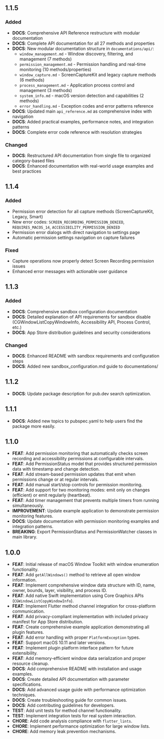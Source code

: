 ## 1.1.5

### Added
- **DOCS**: Comprehensive API Reference restructure with modular documentation
- **DOCS**: Complete API documentation for all 27 methods and properties
- **DOCS**: New modular documentation structure in `documentations/api/`:
  - `window_management.md` - Window discovery, filtering, and management (7 methods)
  - `permission_management.md` - Permission handling and real-time monitoring (10 methods/properties)
  - `window_capture.md` - ScreenCaptureKit and legacy capture methods (6 methods)
  - `process_management.md` - Application process control and management (3 methods)
  - `system_info.md` - macOS version detection and capabilities (2 methods)
  - `error_handling.md` - Exception codes and error patterns reference
- **DOCS**: Updated main `api_reference.md` as comprehensive index with navigation
- **DOCS**: Added practical examples, performance notes, and integration patterns
- **DOCS**: Complete error code reference with resolution strategies

### Changed
- **DOCS**: Restructured API documentation from single file to organized category-based files
- **DOCS**: Enhanced documentation with real-world usage examples and best practices

## 1.1.4

### Added
- Permission error detection for all capture methods (ScreenCaptureKit, Legacy, Smart)
- New error codes: `SCREEN_RECORDING_PERMISSION_DENIED`, `REQUIRES_MACOS_14`, `ACCESSIBILITY_PERMISSION_DENIED`
- Permission error dialogs with direct navigation to settings page
- Automatic permission settings navigation on capture failures

### Fixed
- Capture operations now properly detect Screen Recording permission issues
- Enhanced error messages with actionable user guidance

## 1.1.3

### Added
- **DOCS**: Comprehensive sandbox configuration documentation
- **DOCS**: Detailed explanation of API requirements for sandbox disable (CGWindowListCopyWindowInfo, Accessibility API, Process Control, etc.)
- **DOCS**: App Store distribution guidelines and security considerations

### Changed
- **DOCS**: Enhanced README with sandbox requirements and configuration steps
- **DOCS**: Added new sandbox_configuration.md guide to documentations/

## 1.1.2

- **DOCS**: Update package description for pub.dev search optimization.

## 1.1.1

- **DOCS**: Added new topics to pubspec.yaml to help users find the package more easily.

## 1.1.0

- **FEAT**: Add permission monitoring that automatically checks screen recording and accessibility permissions at configurable intervals.
- **FEAT**: Add PermissionStatus model that provides structured permission data with timestamp and change detection.
- **FEAT**: Add stream-based permission updates that emit when permissions change or at regular intervals.
- **FEAT**: Add manual start/stop controls for permission monitoring.
- **FEAT**: Add support for two monitoring modes: emit only on changes (efficient) or emit regularly (heartbeat).
- **FEAT**: Add timer management that prevents multiple timers from running simultaneously.
- **IMPROVEMENT**: Update example application to demonstrate permission monitoring features.
- **DOCS**: Update documentation with permission monitoring examples and integration patterns.
- **BREAKING**: Export PermissionStatus and PermissionWatcher classes in main library.

## 1.0.0

- **FEAT**: Initial release of macOS Window Toolkit with window enumeration functionality.
- **FEAT**: Add `getAllWindows()` method to retrieve all open window information.
- **FEAT**: Implement comprehensive window data structure with ID, name, owner, bounds, layer, visibility, and process ID.
- **FEAT**: Add native Swift implementation using Core Graphics APIs (`CGWindowListCopyWindowInfo`).
- **FEAT**: Implement Flutter method channel integration for cross-platform communication.
- **FEAT**: Add privacy-compliant implementation with included privacy manifest for App Store distribution.
- **FEAT**: Create comprehensive example application demonstrating all plugin features.
- **FEAT**: Add error handling with proper `PlatformException` types.
- **FEAT**: Support macOS 10.11 and later versions.
- **FEAT**: Implement plugin platform interface pattern for future extensibility.
- **FEAT**: Add memory-efficient window data serialization and proper resource cleanup.
- **DOCS**: Add comprehensive README with installation and usage examples.
- **DOCS**: Create detailed API documentation with parameter specifications.
- **DOCS**: Add advanced usage guide with performance optimization techniques.
- **DOCS**: Create troubleshooting guide for common issues.
- **DOCS**: Add contributing guidelines for developers.
- **TEST**: Add unit tests for method channel functionality.
- **TEST**: Implement integration tests for real system interaction.
- **CHORE**: Add code analysis compliance with `flutter_lints`.
- **CHORE**: Implement performance optimization for large window lists.
- **CHORE**: Add memory leak prevention mechanisms.